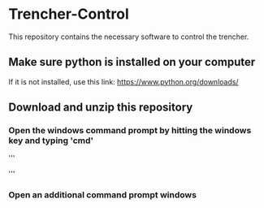 # Trencher-Control
This repository contains the necessary software to control the trencher.

## Make sure python is installed on your computer
If it is not installed, use this link: https://www.python.org/downloads/

## Download and unzip this repository

### Open the windows command prompt by hitting the windows key and typing 'cmd'

'''


'''

### Open an additional command prompt windows

